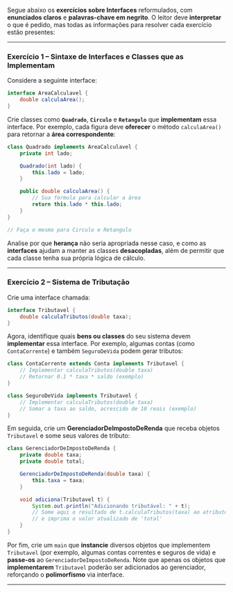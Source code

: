 Segue abaixo os **exercícios sobre Interfaces** reformulados, com **enunciados claros** e **palavras-chave em negrito**. O leitor deve **interpretar** o que é pedido, mas todas as informações para resolver cada exercício estão presentes:

---

### **Exercício 1 – Sintaxe de Interfaces e Classes que as Implementam**

Considere a seguinte interface:

```java
interface AreaCalculavel {
    double calculaArea();
}
```

Crie classes como **`Quadrado`**, **`Circulo`** e **`Retangulo`** que **implementam** essa interface. Por exemplo, cada figura deve **oferecer** o método `calculaArea()` para retornar a **área correspondente**:

```java
class Quadrado implements AreaCalculavel {
    private int lado;

    Quadrado(int lado) {
        this.lado = lado;
    }

    public double calculaArea() {
        // Sua fórmula para calcular a área
        return this.lado * this.lado;
    }
}

// Faça o mesmo para Circulo e Retangulo
```

Analise por que **herança** não seria apropriada nesse caso, e como as **interfaces** ajudam a manter as classes **desacopladas**, além de permitir que cada classe tenha sua própria lógica de cálculo.

---

### **Exercício 2 – Sistema de Tributação**

Crie uma interface chamada:

```java
interface Tributavel {
    double calculaTributos(double taxa);
}
```

Agora, identifique quais **bens ou classes** do seu sistema devem **implementar** essa interface. Por exemplo, algumas contas (como `ContaCorrente`) e também `SeguroDeVida` podem gerar tributos:

```java
class ContaCorrente extends Conta implements Tributavel {
    // Implementar calculaTributos(double taxa)
    // Retornar 0.1 * taxa * saldo (exemplo)
}

class SeguroDeVida implements Tributavel {
    // Implementar calculaTributos(double taxa)
    // Somar a taxa ao saldo, acrescido de 10 reais (exemplo)
}
```

Em seguida, crie um **GerenciadorDeImpostoDeRenda** que receba objetos `Tributavel` e some seus valores de tributo:

```java
class GerenciadorDeImpostoDeRenda {
    private double taxa;
    private double total;

    GerenciadorDeImpostoDeRenda(double taxa) {
        this.taxa = taxa;
    }

    void adiciona(Tributavel t) {
        System.out.println("Adicionando tributável: " + t);
        // Some aqui o resultado de t.calculaTributos(taxa) ao atributo 'total'
        // e imprima o valor atualizado de 'total'
    }
}
```

Por fim, crie um `main` que **instancie** diversos objetos que implementem `Tributavel` (por exemplo, algumas contas correntes e seguros de vida) e **passe-os** ao `GerenciadorDeImpostoDeRenda`. Note que apenas os objetos que **implementarem** `Tributavel` poderão ser adicionados ao gerenciador, reforçando o **polimorfismo** via interface.

---

